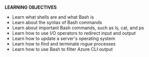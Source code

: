 

**LEARNING OBJECTIVES**

- Learn what shells are and what Bash is
- Learn about the syntax of Bash commands
- Learn about important Bash commands, such as ls, cat, and ps
- Learn how to use I/O operators to redirect input and output
- Learn how to update a server's operating system
- Learn how to find and terminate rogue processes
- Learn how to use Bash to filter Azure CLI output
